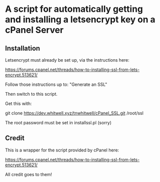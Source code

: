 # A script for automatically getting and installing a letsencrypt key on a cPanel Server

## Installation
Letsencrypt must already be set up, via the instructions here:

https://forums.cpanel.net/threads/how-to-installing-ssl-from-lets-encrypt.513621/

Follow those instructions up to: "Generate an SSL"

Then switch to this script.

Get this with:

git clone https://dev.whitwell.xyz/tnwhitwell/cPanel_SSL.git /root/ssl

The root password must be set in installssl.pl (sorry)

## Credit

This is a wrapper for the script provided by cPanel here:

https://forums.cpanel.net/threads/how-to-installing-ssl-from-lets-encrypt.513621/

All credit goes to them!
